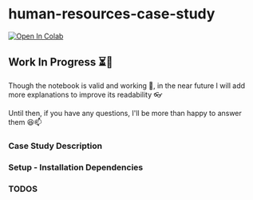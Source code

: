 # human-resources-case-study
[![Open In Colab](https://colab.research.google.com/assets/colab-badge.svg)](https://colab.research.google.com/github/googlecolab/colabtools/blob/master/notebooks/colab-github-demo.ipynb)

## Work In Progress ⏳👷
Though the notebook is valid and working 🎉, in the near future I will add more explanations to improve its readability 👓 

Until then, if you have any questions, I'll be more than happy to answer them 😆📫

### Case Study Description
### Setup - Installation Dependencies
### TODOS
